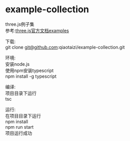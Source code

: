# example-collection
three.js例子集  
参考:[three.js官方文档examples](https://threejs.org/examples/)

下载:  
git clone git@github.com:qiaotaizi/example-collection.git  

环境:  
安装node.js  
使用npm安装typescript  
npm install -g typescript  

编译:  
项目目录下运行  
tsc  

运行:  
在项目目录下运行  
npm install  
npm run start  
项目运行成功
